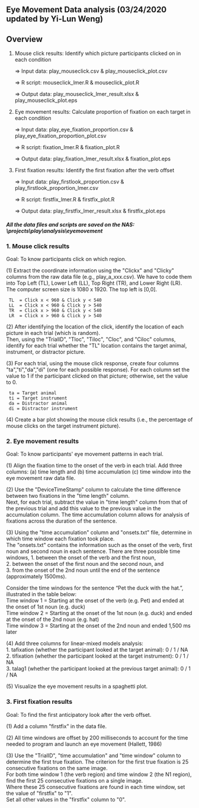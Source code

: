 ## Eye Movement Data analysis (03/24/2020 updated by Yi-Lun Weng)
  

## **Overview** 

1.  Mouse click results: Identify which picture participants clicked on in each condition

    => Input data:  play_mouseclick.csv & play_mouseclick_plot.csv
   
    => R script:    mouseclick_lmer.R & mouseclick_plot.R
   
    => Output data: play_mouseclick_lmer_result.xlsx & play_mouseclick_plot.eps

2.  Eye movement results: Calculate proportion of fixation on each target in each condition

    => Input data:  play_eye_fixation_proportion.csv & play_eye_fixation_proportion_plot.csv
   
    => R script:    fixation_lmer.R & fixation_plot.R
   
    => Output data: play_fixation_lmer_result.xlsx & fixation_plot.eps

3.  First fixation results: Identify the first fixation after the verb offset

    => Input data:  play_firstlook_proportion.csv & play_firstlook_proportion_lmer.csv
   
    => R script:    firstfix_lmer.R & firstfix_plot.R
   
    => Output data: play_firstfix_lmer_result.xlsx & firstfix_plot.eps
  
####  ***All the data files and scripts are saved on the NAS: \projects\play\analysis\eyemovement*** 
  
  
### **1. Mouse click results**  

Goal: To know participants click on which region.

(1) Extract the coordinate information using the "Clickx" and "Clicky" columns from the raw data file (e.g., play_a_xxx.csv).
    We have to code them into Top Left (TL), Lower Left (LL), Top Right (TR), and Lower Right (LR).  
    The computer screen size is 1080 x 1920. The top left is [0,0].

     TL  = Click x < 960 & Click y < 540
     LL  = Click x < 960 & Click y > 540
     TR  = Click x > 960 & Click y < 540
     LR  = Click x > 960 & Click y > 540

(2) After identifying the location of the click, identify the location of each picture in each trial (which is random).  
    Then, using the "TrialID", "Tloc", "Tiloc", "Cloc", and "Ciloc" columns, identify for each trial 
    whether the "TL" location contains the target animal, instrument, or distractor picture.

     
(3) For each trial, using the mouse click response, create four columns "ta","ti","da","di" (one for each possible response). 
    For each column set the value to 1 if the participant clicked on that picture; otherwise, set the value to 0.

     ta = Target animal
     ti = Target instrument
     da = Distractor animal
     di = Distractor instrument

(4) Create a bar plot showing the mouse click results (i.e., the percentage of mouse clicks on the target instrument picture).

### **2. Eye movement results** 

Goal: To know participants' eye movement patterns in each trial.

(1) Align the fixation time to the onset of the verb in each trial. 
    Add three columns: (a) time length and (b) time accumulation (c) time window into the eye movement raw data file.

(2) Use the "DeviceTimeStamp" column to calculate the time difference between two fixations in the "time length" column.  
    Next, for each trial, subtract the value in "time length" column from that of the previous trial and 
    add this value to the previous value in the accumulation column.
    The time accumulation column allows for analysis of fixations across the duration of the sentence.

(3) Using the "time accumulation" column and "onsets.txt" file, determine in which time window each fixation took place.  
    The "onsets.txt" contains the information such as the onset of the verb, first noun and second noun in each sentence.
    There are three possible time windows, 
    1. between the onset of the verb and the first noun,  
    2. between the onset of the first noun and the second noun, and  
    3. from the onset of the 2nd noun until the end of the sentence (approximately 1500ms). 

   Consider the time windows for the sentence “Pet the duck with the hat.”, illustrated in the table below:  
    Time window 1 = Starting at the onset of the verb (e.g. Pet) and ended at the onset of 1st noun (e.g. duck)  
    Time window 2 = Starting at the onset of the 1st noun (e.g. duck) and ended at the onset of the 2nd noun (e.g. hat)  
    Time window 3 = Starting at the onset of the 2nd noun and ended 1,500 ms later  

(4) Add three columns for linear-mixed models analysis:      
    1. tafixation  (whether the participant looked at the target animal): 0 / 1 / NA  
    2. tifixation  (whether the participant looked at the target instrument): 0 / 1 / NA  
    3. talag1      (whether the participant looked at the previous target animal): 0 / 1 / NA  

(5) Visualize the eye movement results in a spaghetti plot.


### **3. First fixation results** 

Goal: To find the first anticipatory look after the verb offset.


(1) Add a column "firstfix" in the data file.

(2) All time windows are offset by 200 milliseconds to account for the time needed to program and launch an eye movement (Hallett, 1986)  

(3) Use the "TrialID", "time accumulation" and "time window" column to determine the first true fixation.
    The criterion for the first true fixation is 25 consecutive fixations on the same image.  
    For both time window 1 (the verb region) and time window 2 (the N1 region), find the first 25 consecutive fixations on a single image.   
    Where these 25 consecutive fixations are found in each time window, set the value of "firstfix" to "1".  
    Set all other values in the "firstfix" column to "0".  

